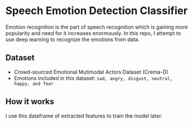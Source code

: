 # Speech Emotion Detection Classifier

Emotion recognition is the part of speech recognition which is gaining more popularity and need for it increases enormously. In this repo, I attempt to use deep learning to recognize the emotions from data.

## Dataset
- Crowd-sourced Emotional Mutimodal Actors Dataset (Crema-D)
- Emotions included in this dataset: ``sad, angry, disgust, neutral, happy, and fear``

## How it works
I use this dataframe of extracted features to train the model later.
